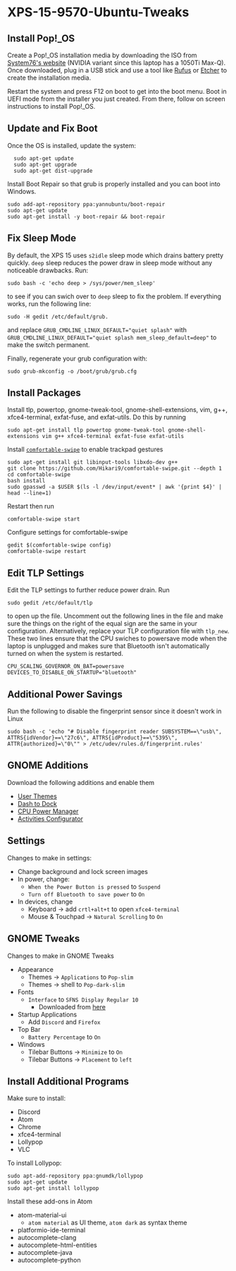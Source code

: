 # XPS-15-9570-Ubuntu-Tweaks

## Install Pop!_OS
  Create a Pop!_OS installation media by downloading the ISO from [System76's website](https://system76.com/pop) (NVIDIA variant since this laptop has a 1050Ti Max-Q). Once downloaded, plug in a USB stick and use a tool like [Rufus](https://rufus.ie/) or [Etcher](https://www.balena.io/etcher/) to create the installation media.

  Restart the system and press F12 on boot to get into the boot menu. Boot in UEFI mode from the installer you just created. From there, follow on screen instructions to install Pop!_OS.

## Update and Fix Boot
  Once the OS is installed, update the system:

      sudo apt-get update
      sudo apt-get upgrade
      sudo apt-get dist-upgrade


  Install Boot Repair so that grub is properly installed and you can boot into Windows.

    sudo add-apt-repository ppa:yannubuntu/boot-repair
    sudo apt-get update
    sudo apt-get install -y boot-repair && boot-repair

## Fix Sleep Mode
  By default, the XPS 15 uses `s2idle` sleep mode which drains battery pretty quickly. `deep` sleep reduces the power draw in sleep mode without any noticeable drawbacks. Run:

    sudo bash -c 'echo deep > /sys/power/mem_sleep'

  to see if you can swich over to `deep` sleep to fix the problem. If everything works, run the following line:

    sudo -H gedit /etc/default/grub.

  and replace `GRUB_CMDLINE_LINUX_DEFAULT="quiet splash"` with `GRUB_CMDLINE_LINUX_DEFAULT="quiet splash mem_sleep_default=deep"` to make the switch permanent.

  Finally, regenerate your grub configuration with:

    sudo grub-mkconfig -o /boot/grub/grub.cfg


## Install Packages

  Install tlp, powertop, gnome-tweak-tool, gnome-shell-extensions, vim, g++, xfce4-terminal, exfat-fuse, and exfat-utils. Do this by running

    sudo apt-get install tlp powertop gnome-tweak-tool gnome-shell-extensions vim g++ xfce4-terminal exfat-fuse exfat-utils

  Install [`comfortable-swipe`](https://github.com/Hikari9/comfortable-swipe) to enable trackpad gestures

    sudo apt-get install git libinput-tools libxdo-dev g++
    git clone https://github.com/Hikari9/comfortable-swipe.git --depth 1
    cd comfortable-swipe
    bash install
    sudo gpasswd -a $USER $(ls -l /dev/input/event* | awk '{print $4}' | head --line=1)

  Restart then run

    comfortable-swipe start

  Configure settings for comfortable-swipe

    gedit $(comfortable-swipe config)
    comfortable-swipe restart

## Edit TLP Settings
  Edit the TLP settings to further reduce power drain. Run

    sudo gedit /etc/default/tlp

  to open up the file. Uncomment out the following lines in the file and make sure the things on the right of the equal sign are the same in your configuration. Alternatively, replace your TLP configuration file with `tlp_new`. These two lines ensure that the CPU swiches to powersave mode when the laptop is unplugged and makes sure that Bluetooth isn't automatically turned on when the system is restarted.

    CPU_SCALING_GOVERNOR_ON_BAT=powersave
    DEVICES_TO_DISABLE_ON_STARTUP="bluetooth"

## Additional Power Savings
  Run the following to disable the fingerprint sensor since it doesn't work in Linux

    sudo bash -c 'echo "# Disable fingerprint reader SUBSYSTEM==\"usb\", ATTRS{idVendor}==\"27c6\", ATTRS{idProduct}==\"5395\", ATTR{authorized}=\"0\"" > /etc/udev/rules.d/fingerprint.rules'

## GNOME Additions
  Download the following additions and enable them

  * [User Themes](https://extensions.gnome.org/extension/19/user-themes)
  * [Dash to Dock](https://extensions.gnome.org/extension/307/dash-to-dock)
  * [CPU Power Manager](https://extensions.gnome.org/extension/945/cpu-power-manager)
  * [Activities Configurator](https://extensions.gnome.org/extension/358/activities-configurator/)

## Settings
  Changes to make in settings:
  * Change background and lock screen images
  * In power, change:
    * `When the Power Button is pressed` to `Suspend`
    * `Turn off Bluetooth to save power` to `On`
  * In devices, change
    * Keyboard -> add `crtl+alt+t` to open `xfce4-terminal`
    * Mouse & Touchpad -> `Natural Scrolling` to `On`

## GNOME Tweaks
  Changes to make in GNOME Tweaks
  * Appearance
    * Themes -> `Applications` to `Pop-slim`
    * Themes -> shell to `Pop-dark-slim`
  * Fonts
    * `Interface` to `SFNS Display Regular 10`
      * Downloaded from [here](https://github.com/supermarin/YosemiteSanFranciscoFont)
  * Startup Applications
    * Add `Discord` and `Firefox`
  * Top Bar
    * `Battery Percentage` to `On`
  * Windows
    * Tilebar Buttons -> `Minimize` to `On`
    * Tilebar Buttons -> `Placement` to `left`

## Install Additional Programs
  Make sure to install:
  * Discord
  * Atom
  * Chrome
  * xfce4-terminal
  * Lollypop
  * VLC


  To install Lollypop:

    sudo apt-add-repository ppa:gnumdk/lollypop
    sudo apt-get update
    sudo apt-get install lollypop

  Install these add-ons in Atom
  * atom-material-ui
    * `atom material` as UI theme, `atom dark` as syntax theme
  * platformio-ide-terminal
  * autocomplete-clang
  * autocomplete-html-entities
  * autocomplete-java
  * autocomplete-python
